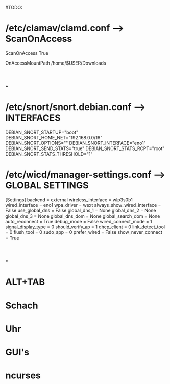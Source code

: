 #TODO:

# /etc/clamav/clamd.conf --> ScanOnAccess

ScanOnAccess True

OnAccessMountPath /home/$USER/Downloads

# .

# /etc/snort/snort.debian.conf --> INTERFACES

DEBIAN_SNORT_STARTUP="boot"
DEBIAN_SNORT_HOME_NET="192.168.0.0/16"
DEBIAN_SNORT_OPTIONS=""
DEBIAN_SNORT_INTERFACE="eno1"
DEBIAN_SNORT_SEND_STATS="true"
DEBIAN_SNORT_STATS_RCPT="root"
DEBIAN_SNORT_STATS_THRESHOLD="1"

# /etc/wicd/manager-settings.conf --> GLOBAL SETTINGS

[Settings]
backend = external
wireless_interface = wlp3s0b1
wired_interface = eno1
wpa_driver = wext
always_show_wired_interface = False
use_global_dns = False
global_dns_1 = None
global_dns_2 = None
global_dns_3 = None
global_dns_dom = None
global_search_dom = None
auto_reconnect = True
debug_mode = False
wired_connect_mode = 1
signal_display_type = 0
should_verify_ap = 1
dhcp_client = 0
link_detect_tool = 0
flush_tool = 0
sudo_app = 0
prefer_wired = False
show_never_connect = True

# .

# ALT+TAB

# Schach

# Uhr

# GUI's

# ncurses
